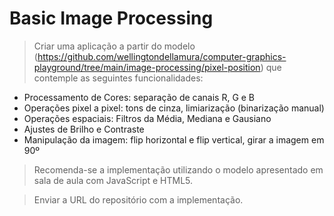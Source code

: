 # Basic Image Processing

>Criar uma aplicação a partir do modelo (https://github.com/wellingtondellamura/computer-graphics-playground/tree/main/image-processing/pixel-position) que contemple as seguintes funcionalidades:
- Processamento de Cores:  separação de canais R, G e B
- Operações pixel a pixel: tons de cinza, limiarização (binarização manual)
- Operações espaciais: Filtros da Média, Mediana e Gausiano
- Ajustes de Brilho e Contraste
- Manipulação da imagem: flip horizontal e flip vertical, girar a imagem em 90º
    
>Recomenda-se a implementação utilizando o modelo apresentado em sala de aula com JavaScript e HTML5. 

>Enviar a URL do repositório com a implementação.